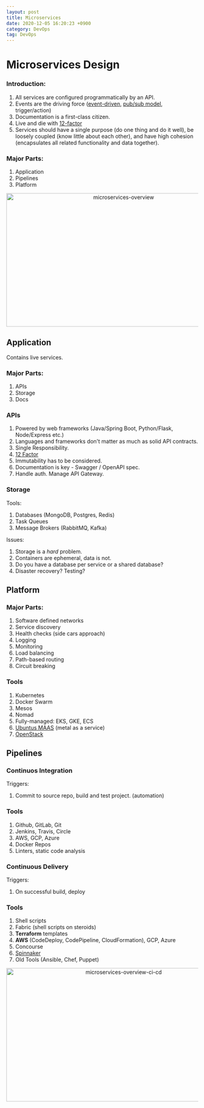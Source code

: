 ```yaml
---
layout: post
title: Microservices
date: 2020-12-05 16:20:23 +0900
category: DevOps
tag: DevOps
---
```


# Microservices Design

### Introduction:

1. All services are configured programmatically by an API.
1. Events are the driving force ([event-driven](https://martinfowler.com/articles/201701-event-driven.html), [pub/sub model](https://en.wikipedia.org/wiki/Publish%E2%80%93subscribe_pattern), trigger/action)
1. Documentation is a first-class citizen.
1. Live and die with [12-factor](https://12factor.net/)
1. Services should have a single purpose (do one thing and do it well), be loosely coupled (know little about each other), and have high cohesion (encapsulates all related functionality and data together).



### Major Parts:

1. Application
1. Pipelines
1. Platform

<p align="center">
<img title="microservices-overview" width="600" height="350" src="https://github.com/ShihabYasin/shihabyasin.github.io/blob/gh-pages/public/img/microservices-overview.png?raw=true" alt="microservices-overview">
</p>


## Application

Contains live services.

### Major Parts:

1. APIs
1. Storage
1. Docs

### APIs

1. Powered by web frameworks (Java/Spring Boot, Python/Flask, Node/Express etc.)
1. Languages and frameworks don't matter as much as solid API contracts.
1. Single Responsibility.
1. [12 Factor](https://12factor.net/)
1. Immutability has to be considered.
1. Documentation is key - Swagger / OpenAPI spec.
1. Handle auth. Manage  API Gateway.

### Storage

Tools:

1. Databases (MongoDB, Postgres, Redis)
1. Task Queues
1. Message Brokers (RabbitMQ, Kafka)

Issues:

1. Storage is a _hard_ problem.
1. Containers are ephemeral, data is not.
1. Do you have a database per service or a shared database?
1. Disaster recovery? Testing?

## Platform

### Major Parts:

1. Software defined networks
1. Service discovery
1. Health checks (side cars approach)
1. Logging
1. Monitoring
1. Load balancing
1. Path-based routing
1. Circuit breaking

### Tools

1. Kubernetes
1. Docker Swarm
1. Mesos
1. Nomad
1. Fully-managed: EKS, GKE, ECS
1. [Ubuntus MAAS](https://www.ubuntu.com/server/maas) (metal as a service)
1. [OpenStack](https://www.openstack.org/)

## Pipelines

### Continuos Integration

Triggers:

1. Commit to source repo, build and test project. (automation)

### Tools

1. Github, GitLab, Git
1. Jenkins, Travis, Circle
1. AWS, GCP, Azure
1. Docker Repos
1. Linters, static code analysis

### Continuous Delivery

Triggers:

1. On successful build, deploy

### Tools

1. Shell scripts
1. Fabric (shell scripts on steroids)
1. **Terraform** templates
1. **AWS** (CodeDeploy, CodePipeline, CloudFormation), GCP, Azure
1. Concourse
1. [Spinnaker](https://www.spinnaker.io/)
1. Old Tools (Ansible, Chef, Puppet)


<p align="center">
<img title="microservices-overview-ci-cd" width="600" height="350" src="https://github.com/ShihabYasin/shihabyasin.github.io/blob/gh-pages/public/img/microservices-overview-ci-cd.png?raw=true" alt="microservices-overview-ci-cd">
</p>

